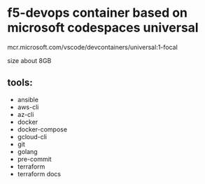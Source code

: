 # f5-devops container based on microsoft codespaces universal

mcr.microsoft.com/vscode/devcontainers/universal:1-focal

size about 8GB

## tools:

- ansible
- aws-cli
- az-cli
- docker
- docker-compose
- gcloud-cli
- git
- golang
- pre-commit
- terraform
- terraform docs
